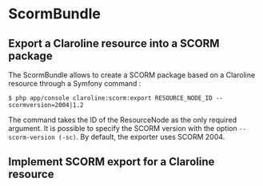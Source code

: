# ScormBundle

## Export a Claroline resource into a SCORM package

The ScormBundle allows to create a SCORM package based on a Claroline resource through a Symfony command : 

```
$ php app/console claroline:scorm:export RESOURCE_NODE_ID --scormversion=2004|1.2
```

The command takes the ID of the ResourceNode as the only required argument. It is possible to specify the SCORM version 
with the option `--scorm-version (-sc)`. By default, the exporter uses SCORM 2004.

## Implement SCORM export for a Claroline resource

